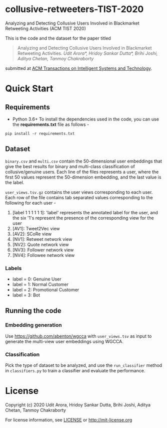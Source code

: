 # collusive-retweeters-TIST-2020
Analyzing and Detecting Collusive Users Involved in Blackmarket Retweeting Activities (ACM TIST 2020)

This is the code and the dataset for the paper titled 

>Analyzing and Detecting Collusive Users Involved in Blackmarket Retweeting Activities. *Udit Arora\*, Hridoy Sankar Dutta\*, Brihi Joshi, Aditya Chetan, Tanmoy Chakraborty*

submitted at [ACM Transactions on Intelligent Systems and Technology](https://dl.acm.org/journal/tist).

# Quick Start

## Requirements

- Python 3.6+
To install the dependencies used in the code, you can use the __requirements.txt__ file as follows -

```
pip install -r requirements.txt
```

## Dataset

```binary.csv``` and ```multi.csv``` contain the 50-dimensional user embeddings that give the best results for binary and multi-class classification of collusive/genuine users. Each line of the files represents a user, where the first 50 values represent the 50-dimension embedding, and the last value is the label.

```user_views.tsv.gz``` contains the user views corresponding to each user. Each row of the file contains tab separated values corresponding to the following for each user -

1. \[label 1 1 1 1 1 1\]: 'label' represents the annotated label for the user, and the six '1's represent the presence of the corresponding view for the user
2. \[AV1\]: Tweet2Vec view
3. \[AV2\]: SCoRe view
4. \[NV1\]: Retweet network view
5. \[NV2\]: Quote network view
6. \[NV3\]: Follower network view
7. \[NV4\]: Followee network view

### Labels

- label = 0: Genuine User
- label = 1: Normal Customer
- label = 2: Promotional Customer
- label = 3: Bot

## Running the code

### Embedding generation
Use https://github.com/abenton/wgcca with ```user_views.tsv``` as input to generate the multi-view user embeddings using WGCCA.

### Classification
Pick the type of dataset to be analyzed, and use the `run_classifier` method in ```classifiers.py``` to train a classifier and evaluate the performance.

# License 

Copyright (c) 2020 Udit Arora, Hridoy Sankar Dutta, Brihi Joshi, Aditya Chetan, Tanmoy Chakraborty

For license information, see [LICENSE](LICENSE) or http://mit-license.org
